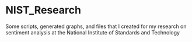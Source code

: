 # NIST_Research
Some scripts, generated graphs, and files that I created for my research on sentiment analysis at the National Institute of Standards and Technology
